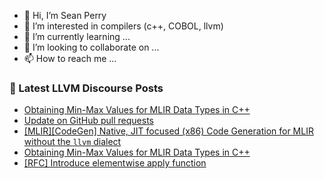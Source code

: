 - 👋 Hi, I’m Sean Perry
- 👀 I’m interested in compilers (c++, COBOL, llvm)
- 🌱 I’m currently learning ...
- 💞️ I’m looking to collaborate on ...
- 📫 How to reach me ...

<!---
s66perry/s66perry is a ✨ special ✨ repository because its `README.md` (this file) appears on your GitHub profile.
You can click the Preview link to take a look at your changes.
--->
### 📕 Latest LLVM Discourse Posts

<!-- DISCOURSE-LLVM:START -->
- [Obtaining Min-Max Values for MLIR Data Types in C++](https://discourse.llvm.org/t/obtaining-min-max-values-for-mlir-data-types-in-c/73007#post_5)
- [Update on GitHub pull requests](https://discourse.llvm.org/t/update-on-github-pull-requests/71540?page=3#post_47)
- [[MLIR][CodeGen] Native, JIT focused &lpar;x86&rpar; Code Generation for MLIR without the `llvm` dialect](https://discourse.llvm.org/t/mlir-codegen-native-jit-focused-x86-code-generation-for-mlir-without-the-llvm-dialect/72870#post_6)
- [Obtaining Min-Max Values for MLIR Data Types in C++](https://discourse.llvm.org/t/obtaining-min-max-values-for-mlir-data-types-in-c/73007#post_4)
- [[RFC] Introduce elementwise apply function](https://discourse.llvm.org/t/rfc-introduce-elementwise-apply-function/72814?page=2#post_25)
<!-- DISCOURSE-LLVM:END -->
